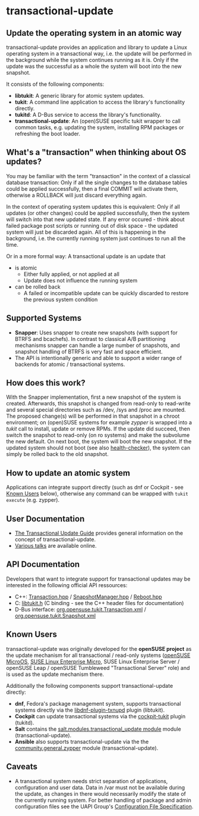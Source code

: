 # transactional-update
## Update the operating system in an atomic way
transactional-update provides an application and library to update a Linux operating system in a transactional way, i.e. the update will be performed in the background while the system continues running as it is. Only if the update was the successful as a whole the system will boot into the new snapshot.

It consists of the following components:

* **libtukit**: A generic library for atomic system updates.
* **tukit**: A command line application to access the library's functionality directly.
* **tukitd**: A D-Bus service to access the library's functionality.
* **transactional-update**: An (open)SUSE specific tukit wrapper to call common tasks, e.g. updating the system, installing RPM packages or refreshing the boot loader.

## What's a "transaction" when thinking about OS updates?
You may be familiar with the term "transaction" in the context of a classical database transaction: Only if all the single changes to the database tables could be applied successfully, then a final COMMIT will activate them, otherwise a ROLLBACK will just discard everything again.

In the context of operating system updates this is equivalent: Only if all updates (or other changes) could be applied successfully, then the system will switch into that new updated state. If any error occured - think about failed package post scripts or running out of disk space - the updated system will just be discarded again. All of this is happening in the background, i.e. the currently running system just continues to run all the time.

Or in a more formal way: A transactional update is an update that
* is atomic
  * Either fully applied, or not applied at all
  * Update does not influence the running system
* can be rolled back
  * A failed or incompatible update can be quickly discarded to restore the previous system condition

## Supported Systems
* **Snapper**: Uses snapper to create new snapshots (with support for BTRFS and bcachefs). In contrast to classical A/B partitioning mechanisms snapper can handle a large number of snapshots, and snapshot handling of BTRFS is very fast and space efficient.
* The API is intentionally generic and able to support a wider range of backends for atomic / transactional systems.

## How does this work?
With the Snapper implementation, first a new snapshot of the system is created. Afterwards, this snapshot is changed from read-only to read-write and several special directories such as /dev, /sys and /proc are mounted. The proposed change(s) will be performed in that snapshot in a chroot environment; on (open)SUSE systems for example *zypper* is wrapped into a *tukit* call to install, update or remove RPMs. If the update did succeed, then switch the snapshot to read-only (on ro systems) and make the subvolume the new default. On next boot, the system will boot the new snapshot. If the updated system should not boot (see also [health-checker](https://github.com/openSUSE/health-checker)), the system can simply be rolled back to the old snapshot.

## How to update an atomic system
Applications can integrate support directly (such as dnf or Cockpit - see [Known Users](#known-users) below), otherwise any command can be wrapped with `tukit execute` (e.g. zypper).

## User Documentation
* [The Transactional Update Guide](https://kubic.opensuse.org/documentation/transactional-update-guide/transactional-update.html) provides general information on the concept of transactional-update.
* [Various talks](https://media.ccc.de/search/?q=transactional-update) are available online.

## API Documentation
Developers that want to integrate support for transactional updates may be interested in the following official API ressources:
* C++: [Transaction.hpp](lib/Transaction.hpp) / [SnapshotManager.hpp](lib/SnapshotManager.hpp) / [Reboot.hpp](lib/Reboot.hpp)
* C: [libtukit.h](lib/Bindings/libtukit.h) (C binding - see the C++ header files for documentation)
* D-Bus interface: [org.opensuse.tukit.Transaction.xml](dbus/org.opensuse.tukit.Transaction.xml) / [org.opensuse.tukit.Snapshot.xml](dbus/org.opensuse.tukit.Snapshot.xml)

## Known Users
transactional-update was originally developed for the **openSUSE project** as the update mechanism for all transactional / read-only systems ([openSUSE MicroOS](https://microos.opensuse.org/), [SUSE Linux Enterprise Micro](https://www.suse.com/products/micro/), SUSE Linux Enterprise Server / openSUSE Leap / openSUSE Tumbleweed "Transactional Server" role) and is used as the update mechanism there.

Additionally the following components support transactional-update directly:
* **dnf**, Fedora's package management system, supports transactional systems directly via the [libdnf-plugin-txnupd](https://code.opensuse.org/microos/libdnf-plugin-txnupd) plugin (libtukit).
* **Cockpit** can update transactional systems via the [cockpit-tukit](https://github.com/openSUSE/cockpit-tukit) plugin (tukitd).
* **Salt** contains the [salt.modules.transactional\_update module](https://docs.saltproject.io/en/3004/ref/modules/all/salt.modules.transactional_update.html) module (transactional-update).
* **Ansible** also supports transactional-update via the the [community.general.zypper](https://docs.ansible.com/ansible/latest/collections/community/general/zypper_module.html) module (transactional-update).

## Caveats
* A transactional system needs strict separation of applications, configuration and user data. Data in /var must not be available during the update, as changes in there would necessarily modify the state of the currently running system. For better handling of package and admin configuration files see the UAPI Group's [Configuration File Specification](https://uapi-group.org/specifications/specs/configuration_files_specification/).
